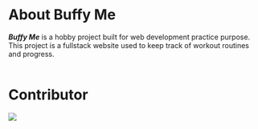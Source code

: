 # About Buffy Me
***Buffy Me*** is a hobby project built for web development practice purpose.\
This project is a fullstack website used to keep track of workout routines and progress.
<br /><br />

<!--
# Roadmaps
## Frontend
- [x] Finished
- [ ] Not yet
  
## Backend

## Infrastructure
-->

# Contributor
<a href="https://github.com/panida-pov/buffy-me/graphs/contributors">
  <img src="https://contrib.rocks/image?repo=panida-pov/buffy-me" />
</a>
